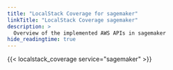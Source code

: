 ```yaml
---
title: "LocalStack Coverage for sagemaker"
linkTitle: "LocalStack Coverage sagemaker"
description: >
  Overview of the implemented AWS APIs in sagemaker
hide_readingtime: true
---
```


{{< localstack_coverage service="sagemaker" >}}

